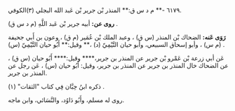 ٦١٧٩ -** م د س ق:** المنذر بْن جرير بْن عَبد الله البجلي (٣)الكوفي.

**روى عن:** أبيه جرير بْن عَبد اللَّهِ (م د س ق) .

**رَوَى عَنه:** الضحاك بْن المنذر (س ق) ، وعبد الملك بْن عُمَير (م ق) ، وعون بن أَبي جحيفة (م س) ، وأبو إسحاق السبيعي، وأبو حيان التَّيْمِيّ (د) ،** وقيل:** أَبُو حيان التَّيْمِيّ (س) .

عَن أبي زرعة بْن عَمْرو بْن جرير عن المنذر بن جرير،**** وقيل:**** أَبُو حيان (س ق) ، عن الضحاك خال المنذر بن جرير عن المنذر بن جرير، وقيل: أَبُو حيان (س) ، عَن رجل عن المنذر بن جرير.

ذكره ابنُ حِبَّان فِي كتاب "الثقات" (١) .

روى له مسلم، وأَبُو دَاوُد، والنَّسَائي، وابن ماجه.